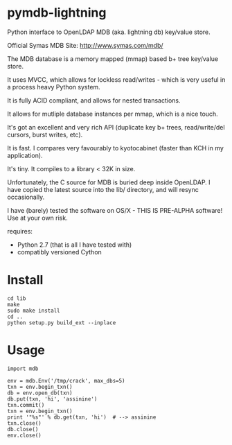 pymdb-lightning
===============

Python interface to OpenLDAP MDB (aka. lightning db) key/value store.

Official Symas MDB Site:  http://www.symas.com/mdb/

The MDB database is a memory mapped (mmap) based b+ tree key/value store.

It uses MVCC, which allows for lockless read/writes - which is very useful in a process heavy Python system.

It is fully ACID compliant, and allows for nested transactions.

It allows for mutliple database instances per mmap, which is a nice touch.

It's got an excellent and very rich API (duplicate key b+ trees, read/write/del cursors, burst writes, etc).

It is fast.  I compares very favourably to kyotocabinet (faster than KCH in my application).

It's tiny.  It compiles to a library < 32K in size.

Unfortunately, the C source for MDB is buried deep inside OpenLDAP.  I have copied the latest source into the lib/ directory, and will resync occasionally.

I have (barely) tested the software on OS/X - THIS IS PRE-ALPHA software!  Use at your own risk.

requires:
 - Python 2.7 (that is all I have tested with)
 - compatibly versioned Cython

Install
=======

    cd lib
    make
    sudo make install
    cd ..
    python setup.py build_ext --inplace

Usage
=====

    import mdb

    env = mdb.Env('/tmp/crack', max_dbs=5)
    txn = env.begin_txn()
    db = env.open_db(txn)
    db.put(txn, 'hi', 'assinine')
    txn.commit()
    txn = env.begin_txn()
    print '"%s"' % db.get(txn, 'hi')  # --> assinine
    txn.close()
    db.close()
    env.close()



